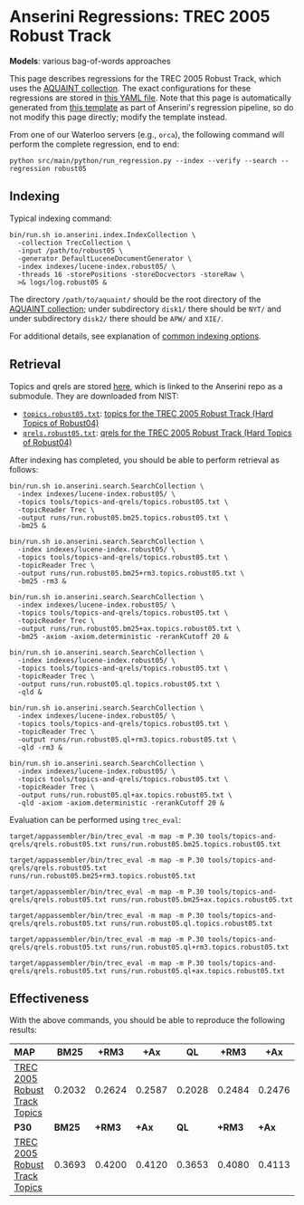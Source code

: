 # Anserini Regressions: TREC 2005 Robust Track

**Models**: various bag-of-words approaches

This page describes regressions for the TREC 2005 Robust Track, which uses the [AQUAINT collection](https://tac.nist.gov//data/data_desc.html#AQUAINT).
The exact configurations for these regressions are stored in [this YAML file](../../src/main/resources/regression/robust05.yaml).
Note that this page is automatically generated from [this template](../../src/main/resources/docgen/templates/robust05.template) as part of Anserini's regression pipeline, so do not modify this page directly; modify the template instead.

From one of our Waterloo servers (e.g., `orca`), the following command will perform the complete regression, end to end:

```
python src/main/python/run_regression.py --index --verify --search --regression robust05
```

## Indexing

Typical indexing command:

```
bin/run.sh io.anserini.index.IndexCollection \
  -collection TrecCollection \
  -input /path/to/robust05 \
  -generator DefaultLuceneDocumentGenerator \
  -index indexes/lucene-index.robust05/ \
  -threads 16 -storePositions -storeDocvectors -storeRaw \
  >& logs/log.robust05 &
```

The directory `/path/to/aquaint/` should be the root directory of the [AQUAINT collection](https://tac.nist.gov//data/data_desc.html#AQUAINT); under subdirectory `disk1/` there should be `NYT/` and under subdirectory `disk2/` there should be `APW/` and `XIE/`.

For additional details, see explanation of [common indexing options](../../docs/common-indexing-options.md).

## Retrieval

Topics and qrels are stored [here](https://github.com/castorini/anserini-tools/tree/master/topics-and-qrels), which is linked to the Anserini repo as a submodule.
They are downloaded from NIST:

+ [`topics.robust05.txt`](https://github.com/castorini/anserini-tools/tree/master/topics-and-qrels/topics.robust05.txt): [topics for the TREC 2005 Robust Track (Hard Topics of Robust04)](http://trec.nist.gov/data/robust/05/05.50.topics.txt)
+ [`qrels.robust05.txt`](https://github.com/castorini/anserini-tools/tree/master/topics-and-qrels/qrels.robust05.txt): [qrels for the TREC 2005 Robust Track (Hard Topics of Robust04)](http://trec.nist.gov/data/robust/05/TREC2005.qrels.txt)

After indexing has completed, you should be able to perform retrieval as follows:

```
bin/run.sh io.anserini.search.SearchCollection \
  -index indexes/lucene-index.robust05/ \
  -topics tools/topics-and-qrels/topics.robust05.txt \
  -topicReader Trec \
  -output runs/run.robust05.bm25.topics.robust05.txt \
  -bm25 &

bin/run.sh io.anserini.search.SearchCollection \
  -index indexes/lucene-index.robust05/ \
  -topics tools/topics-and-qrels/topics.robust05.txt \
  -topicReader Trec \
  -output runs/run.robust05.bm25+rm3.topics.robust05.txt \
  -bm25 -rm3 &

bin/run.sh io.anserini.search.SearchCollection \
  -index indexes/lucene-index.robust05/ \
  -topics tools/topics-and-qrels/topics.robust05.txt \
  -topicReader Trec \
  -output runs/run.robust05.bm25+ax.topics.robust05.txt \
  -bm25 -axiom -axiom.deterministic -rerankCutoff 20 &

bin/run.sh io.anserini.search.SearchCollection \
  -index indexes/lucene-index.robust05/ \
  -topics tools/topics-and-qrels/topics.robust05.txt \
  -topicReader Trec \
  -output runs/run.robust05.ql.topics.robust05.txt \
  -qld &

bin/run.sh io.anserini.search.SearchCollection \
  -index indexes/lucene-index.robust05/ \
  -topics tools/topics-and-qrels/topics.robust05.txt \
  -topicReader Trec \
  -output runs/run.robust05.ql+rm3.topics.robust05.txt \
  -qld -rm3 &

bin/run.sh io.anserini.search.SearchCollection \
  -index indexes/lucene-index.robust05/ \
  -topics tools/topics-and-qrels/topics.robust05.txt \
  -topicReader Trec \
  -output runs/run.robust05.ql+ax.topics.robust05.txt \
  -qld -axiom -axiom.deterministic -rerankCutoff 20 &
```

Evaluation can be performed using `trec_eval`:

```
target/appassembler/bin/trec_eval -m map -m P.30 tools/topics-and-qrels/qrels.robust05.txt runs/run.robust05.bm25.topics.robust05.txt

target/appassembler/bin/trec_eval -m map -m P.30 tools/topics-and-qrels/qrels.robust05.txt runs/run.robust05.bm25+rm3.topics.robust05.txt

target/appassembler/bin/trec_eval -m map -m P.30 tools/topics-and-qrels/qrels.robust05.txt runs/run.robust05.bm25+ax.topics.robust05.txt

target/appassembler/bin/trec_eval -m map -m P.30 tools/topics-and-qrels/qrels.robust05.txt runs/run.robust05.ql.topics.robust05.txt

target/appassembler/bin/trec_eval -m map -m P.30 tools/topics-and-qrels/qrels.robust05.txt runs/run.robust05.ql+rm3.topics.robust05.txt

target/appassembler/bin/trec_eval -m map -m P.30 tools/topics-and-qrels/qrels.robust05.txt runs/run.robust05.ql+ax.topics.robust05.txt
```

## Effectiveness

With the above commands, you should be able to reproduce the following results:

| **MAP**                                                                                                      | **BM25**  | **+RM3**  | **+Ax**   | **QL**    | **+RM3**  | **+Ax**   |
|:-------------------------------------------------------------------------------------------------------------|-----------|-----------|-----------|-----------|-----------|-----------|
| [TREC 2005 Robust Track Topics](https://github.com/castorini/anserini-tools/tree/master/topics-and-qrels/topics.robust05.txt)| 0.2032    | 0.2624    | 0.2587    | 0.2028    | 0.2484    | 0.2476    |
| **P30**                                                                                                      | **BM25**  | **+RM3**  | **+Ax**   | **QL**    | **+RM3**  | **+Ax**   |
| [TREC 2005 Robust Track Topics](https://github.com/castorini/anserini-tools/tree/master/topics-and-qrels/topics.robust05.txt)| 0.3693    | 0.4200    | 0.4120    | 0.3653    | 0.4080    | 0.4113    |
